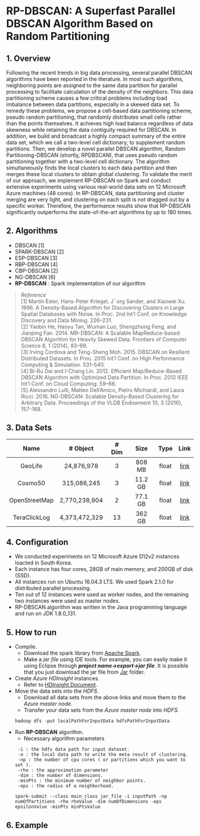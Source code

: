 # RP-DBSCAN: A Superfast Parallel DBSCAN Algorithm Based on Random Partitioning
## 1. Overview
Following the recent trends in big data processing, several parallel DBSCAN algorithms have been reported in the literature. In most such algorithms, neighboring points are assigned to the same data partition for parallel processing to facilitate calculation of the density of the neighbors. This data partitioning scheme causes a few critical problems including load imbalance between data partitions, especially in a skewed data set. To remedy these problems, we propose a cell-based data partitioning scheme, pseudo random partitioning, that randomly distributes small cells rather than the points themselves. It achieves high load balance regardless of data skewness while retaining the data contiguity required for DBSCAN. In addition, we build and broadcast a highly compact summary of the entire data set, which we call a two-level cell dictionary, to supplement random partitions. Then, we develop a novel parallel DBSCAN algorithm, Random Partitioning-DBSCAN (shortly, RPDBSCAN), that uses pseudo random partitioning together with a two-level cell dictionary. The algorithm simultaneously finds the local clusters to each data partition and then merges these local clusters to obtain global clustering. To validate the merit of our approach, we implement RP-DBSCAN on Spark and conduct extensive experiments using various real-world data sets on 12 Microsoft Azure machines (48 cores). In RP-DBSCAN, data partitioning and cluster merging are very light, and clustering on each split is not dragged out by a specific worker. Therefore, the performance results show that RP-DBSCAN significantly outperforms the state-of-the-art algorithms by up to 180 times.

## 2. Algorithms
- DBSCAN [1] 
- SPARK-DBSCAN [2] 
- ESP-DBSCAN [3] 
- RBP-DBSCAN [4] 
- CBP-DBSCAN [2] 
- NG-DBSCAN [6] 
- **RP-DBSCAN** : Spark implementation of our algorithm

>_Reference_</br>
[1] Martin Ester, Hans-Peter Kriegel, J¨org Sander, and Xiaowei Xu. 1996. A Density-Based Algorithm for Discovering Clusters in Large Spatial Databases with Noise. In Proc. 2nd Int’l Conf. on Knowledge Discovery and Data Mining. 226–231.</br>
[2] Yaobin He, Haoyu Tan, Wuman Luo, Shengzhong Feng, and Jianping Fan. 2014. MR-DBSCAN: A Scalable MapReduce-based DBSCAN Algorithm for Heavily Skewed Data. Frontiers of Computer Science 8, 1 (2014), 83–99.</br>
[3] Irving Cordova and Teng-Sheng Moh. 2015. DBSCAN on Resilient Distributed Datasets. In Proc. 2015 Int’l Conf. on High Performance Computing & Simulation. 531–540.</br>
[4] Bi-Ru Dai and I-Chang Lin. 2012. Efficient Map/Reduce-Based DBSCAN Algorithm with Optimized Data Partition. In Proc. 2012 IEEE Int’l Conf. on Cloud Computing. 59–66.</br>
[5] Alessandro Lulli, Matteo Dell’Amico, Pietro Michiardi, and Laura Ricci. 2016. NG-DBSCAN: Scalable Density-Based Clustering for Arbitrary Data. Proceedings of the VLDB Endowment 10, 3 (2016), 157–168.

## 3. Data Sets
| Name           | # Object       | # Dim    | Size    | Type  |  Link   |
| :------------: | :------------: | :------: |:-------:|:-----:|:-------:|
| GeoLife        | 24,876,978     | 3        | 808 MB  | float | [link](http://www.microsoft.com/en-us/download/) |
| Cosmo50        | 315,086,245    | 3        | 11.2 GB | float | [link](http://nuage.cs.washington.edu/benchmark/astro-nbody/) |
| OpenStreetMap  | 2,770,238,904  | 2        | 77.1 GB | float | [link](http://blog.openstreetmap.org/2012/04/01/bulk-gps-point-data/) |
| TeraClickLog   | 4,373,472,329  | 13       | 362 GB  | float | [link](http://labs.criteo.com/downloads/download-terabyte-click-logs/) |

## 4. Configuration
 - We conducted experiments on 12 Microsoft Azure D12v2 instances loacted in South Korea. 
 - Each instance has four cores, 28GB of main memory, and 200GB of disk (SSD). 
 - All instances run on Ubuntu 16.04.3 LTS. We used Spark 2.1.0 for distributed parallel processing. 
 - Ten out of 12 instances were used as worker nodes, and the remaining two instances were used as master nodes. 
 - RP-DBSCAN algorithm was written in the Java programming language and run on JDK 1.8.0_131.

## 5. How to run
- Compile.
  - Download the spark library from [Apache Spark](http://spark.apache.org/downloads.html).
  - Make a _jar file_ using IDE tools. For example, you can easily make it using Eclipse through **_project name->export->jar file_**. It is possible that you just download the jar file from [Jar](Jar) folder.
- Create _Azure HDInsight_ instances.
  - Refer to [HDInsight Document](https://docs.microsoft.com/en-us/azure/hdinsight/).
- Move the data sets into the _HDFS_.
  - Download all data sets from the above links and move them to the _Azure master node_.
  - Transfer your data sets from the _Azure master node_ into _HDFS_.</br>
  ```
  hadoop dfs -put localPathForInputData hdfsPathForInputData
  ```
- Run **RP-DBSCAN** algorithm.
  - Necessary algorithm parameters
  ```
   -i : the hdfs data path for input dataset.
   -o : the local data path to write the meta result of clustering.
   -np : the number of cpu cores ( or partitions which you want to set ).
   -rho : the approximation parameter
   -dim : the number of dimensions.
   -minPts : the minimum number of neighbor points.
   -eps : the radius of a neighborhood.
  ```
  ```
  spark-submit --class main_class jar_file -i inputPath -np numOfPartitions -rho rhoValue -dim numOfDimensions -eps epsilonValue -minPts minPtsValue
  ```
  
 
## 6. Example

